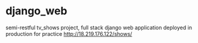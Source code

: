 # django_web
semi-restful tv_shows project, full stack django web application deployed in production for practice http://18.219.176.122/shows/
